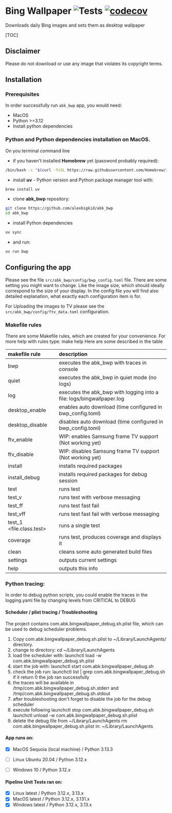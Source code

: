 # Bing Wallpaper ![Tests](https://github.com/alexbigkid/abk_bwp/actions/workflows/pipeline.yml/badge.svg) [![codecov](https://codecov.io/gh/alexbigkid/abk_bwp/branch/master/graph/badge.svg)](https://codecov.io/gh/alexbigkid/abk_bwp)
Downloads daily Bing images and sets them as desktop wallpaper

[TOC]


## Disclaimer
Please do not download or use any image that violates its copyright terms.


## Installation

### Prerequisites
In order successfully run <code>abk_bwp</code> app, you would need:
- MacOS
- Python >=3.12
- Install python dependencies

### Python and Python dependencies installation on MacOS.
On you terminal command line
- if you haven't installed <b>Homebrew</b> yet (password probably required):
```bash
/bin/bash -c "$(curl -fsSL https://raw.githubusercontent.com/Homebrew/install/HEAD/install.sh)"
```
- install <b>uv</b> - Python version and Python package manager tool with:
```bash
brew install uv
```
- clone <b>abk_bwp</b> repository:
```bash
git clone https://github.com/alexbigkid/abk_bwp
cd abk_bwp
```
- install Python dependencies
```bash
uv sync
```
- and run:
```bash
uv run bwp
```

## Configuring the app
Please see the file <code>src/abk_bwp/config/bwp_config.toml</code> file. There are some setting you might want to change. Like the image size, which should ideally correspond to the size of your display. In the config file you will find also detailed explanation, what exactly each configuration item is for.

For Uploading the images to TV please see the <code>src/abk_bwp/config/ftv_data.toml</code> configuration.


### Makefile rules
There are some Makefile rules, which are created for your convenience. For more help with rules type: make help
Here are some described in the table

| makefile rule            | description                                                           |
| :----------------------- | :-------------------------------------------------------------------- |
| bwp                      | executes the abk_bwp with traces in console                           |
| quiet                    | executes the abk_bwp in quiet mode (no logs)                          |
| log                      | executes the abk_bwp with logging into a file: logs/bingwallpaper.log |
| desktop_enable           | enables auto download (time configured in bwp_config.toml)            |
| desktop_disable          | disables auto download (time configured in bwp_config.toml)           |
| ftv_enable               | WIP: enables Samsung frame TV support (Not working yet)               |
| ftv_disable              | WIP: disables Samsung frame TV support (Not working yet)              |
| install                  | installs required packages                                            |
| install_debug            | installs required packages for debug session                          |
| test                     | runs test                                                             |
| test_v                   | runs test with verbose messaging                                      |
| test_ff                  | runs test fast fail                                                   |
| test_vff                 | runs test fast fail with verbose messaging                            |
| test_1 <file.class.test> | runs a single test                                                    |
| coverage                 | runs test, produces coverage and displays it                          |
| clean                    | cleans some auto generated build files                                |
| settings                 | outputs current settings                                              |
| help                     | outputs this info                                                     |


### Python tracing:
In order to debug python scripts, you could enable the traces in the
logging.yaml file by changing levels from CRITICAL to DEBUG


#### Scheduler / plist tracing / Troubleshooting
The project contains com.abk.bingwallpaper_debug.sh.plist file, which can be used to debug scheduler problems.
1. Copy com.abk.bingwallpaper_debug.sh.plist to ~/Library/LaunchAgents/ directory.
2. change to directory: cd ~/Library/LaunchAgents
3. load the scheduler with: launchctl load -w com.abk.bingwallpaper_debug.sh.plist
4. start the job with: launchctl start com.abk.bingwallpaper_debug.sh
5. check the job run: launchctl list | grep com.abk.bingwallpaper_debug.sh
   if it return 0 the job ran successfully
6. the traces will be available in
   /tmp/com.abk.bingwallpaper_debug.sh.stderr
   and
   /tmp/com.abk.bingwallpaper_debug.sh.stdout
7. after troubleshooting don't forget to disable the job for the debug scheduler
8. execute following
   launchctl stop com.abk.bingwallpaper_debug.sh
   launchctl unload -w com.abk.bingwallpaper_debug.sh.plist
9. delete the debug file from ~/Library/LaunchAgents
   rm com.abk.bingwallpaper_debug.sh.plist in: ~/Library/LaunchAgents


#### App runs on:
- [x] MacOS Sequoia (local machine) / Python 3.13.3
- [ ] Linux Ubuntu 20.04  / Python 3.12.x
- [ ] Windows 10 / Python 3.12.x


#### Pipeline Unit Tests ran on:
- [x] Linux latest / Python 3.12.x, 3.13.x
- [x] MacOS latest / Python 3.12.x, 3.131.x
- [x] Windows latest / Python 3.12.x, 3.13.x
